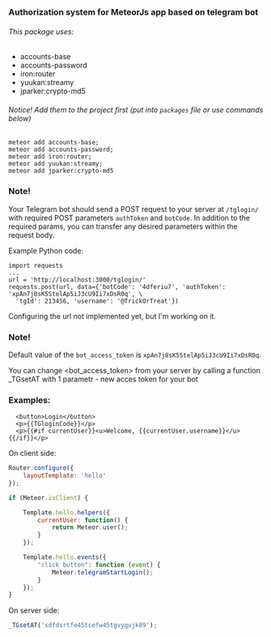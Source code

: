 ### Authorization system for MeteorJs app based on telegram bot
###### This package uses:
* accounts-base
* accounts-password
* iron:router
* yuukan:streamy
* jparker:crypto-md5

###### Notice! Add them to the project first (put into `packages` file or use commands below)

```
meteor add accounts-base;
meteor add accounts-password;
meteor add iron:router;
meteor add yuukan:streamy;
meteor add jparker:crypto-md5
```

### Note!

Your Telegram bot should send a POST request to your server at `/tglogin/` with required POST parameters  `authToken` and `botCode`.
In addition to the required params, you can transfer any desired parameters within the request body.

Example Python code:

```
import requests
...
url = 'http://localhost:3000/tglogin/'
requests.post(url, data={'botCode': '4dferiu7', 'authToken': 'xpAn7j8sK5StelAp5iJ3cU9Ii7xDsR0q', \
  'tgId': 213456, 'username': '@TrickOrTreat'})
```

Configuring the url not implemented yet, but I'm working on it.

### Note!

Default value of the `bot_access_token` is `xpAn7j8sK5StelAp5iJ3cU9Ii7xDsR0q`.

You can change <bot_access_token> from your server by calling a function _TGsetAT with 1 parametr - new acces token for your bot

### Examples:

```language-html
  <button>Login</button>
  <p>{{TGloginCode}}</p>
  <p>{{#if currentUser}}<u>Welcome, {{currentUser.username}}</u>{{/if}}</p>
```

On client side:

```javascript
Router.configure({
	layoutTemplate: 'hello'
});

if (Meteor.isClient) {

	Template.hello.helpers({
		currentUser: function() {
			return Meteor.user();
		}
	});

	Template.hello.events({
		"click button": function (event) {
			Meteor.telegramStartLogin();
		}
	});
}
```

On server side:

```javascript
_TGsetAT('sdfdsrtfe45tcefw45tgvygujk89');
```
